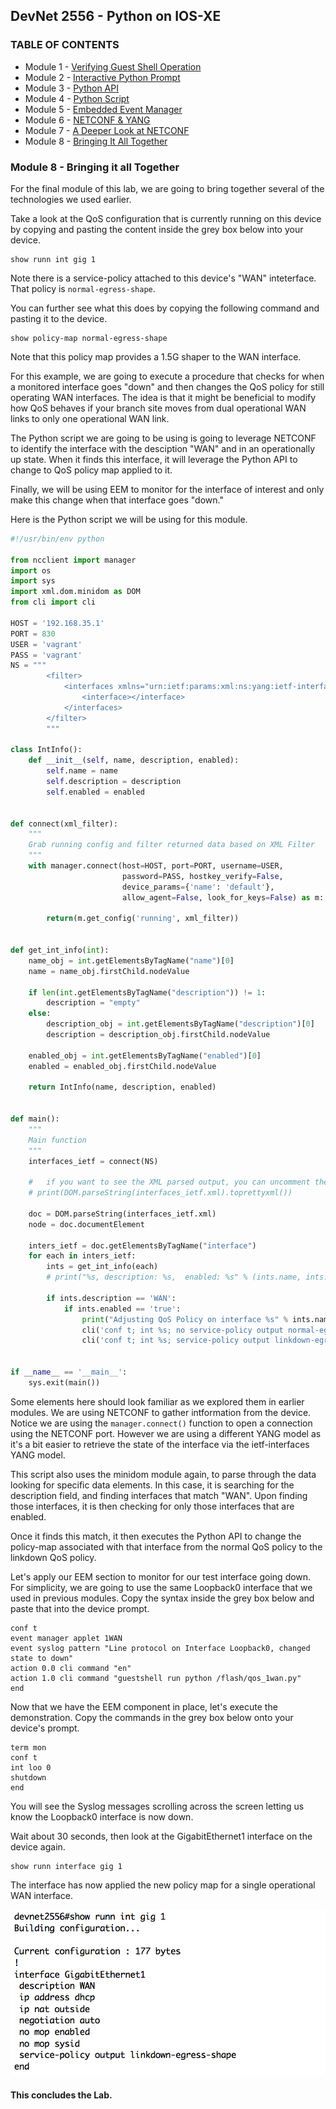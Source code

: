 ## DevNet 2556 - Python on IOS-XE

### TABLE OF CONTENTS
* Module 1 - [Verifying Guest Shell Operation](Module1.md)
* Module 2 - [Interactive Python Prompt](Module2.md)
* Module 3 - [Python API](Module3.md)
* Module 4 - [Python Script](Module4.md)
* Module 5 - [Embedded Event Manager](Module5.md)
* Module 6 - [NETCONF & YANG](Module6.md)
* Module 7 - [A Deeper Look at NETCONF](module7.md)
* Module 8 - [Bringing It All Together](Module8.md)


### Module 8 - Bringing it all Together

For the final module of this lab, we are going to bring together several of the technologies we used earlier.  

Take a look at the QoS configuration that is currently running on this device by copying and pasting the content inside the grey box below into your device.

```
show runn int gig 1
```

Note there is a service-policy attached to this device's "WAN" inteterface.  That policy is `normal-egress-shape`.  

You can further see what this does by copying the following command and pasting it to the device.

```
show policy-map normal-egress-shape
```
Note that this policy map provides a 1.5G shaper to the WAN interface.  

For this example, we are going to execute a procedure that checks for when a monitored interface goes "down" and then changes the QoS policy for still operating WAN interfaces.  The idea is that it might be beneficial to modify how QoS behaves if your branch site moves from dual operational WAN links to only one operational WAN link.  

The Python script we are going to be using is going to leverage NETCONF to identify the interface with the desciption "WAN" and in an operationally up state.  When it finds this interface, it will leverage the Python API to change to QoS policy map applied to it.  

Finally, we will be using EEM to monitor for the interface of interest and only make this change when that interface goes "down."

Here is the Python script we will be using for this module.

```python
#!/usr/bin/env python

from ncclient import manager
import os
import sys
import xml.dom.minidom as DOM
from cli import cli

HOST = '192.168.35.1'
PORT = 830
USER = 'vagrant'
PASS = 'vagrant'
NS = """
        <filter>
            <interfaces xmlns="urn:ietf:params:xml:ns:yang:ietf-interfaces">
                <interface></interface>
            </interfaces>
        </filter>
        """

class IntInfo():
    def __init__(self, name, description, enabled):
        self.name = name
        self.description = description
        self.enabled = enabled


def connect(xml_filter):
    """
    Grab running config and filter returned data based on XML Filter
    """
    with manager.connect(host=HOST, port=PORT, username=USER,
                         password=PASS, hostkey_verify=False,
                         device_params={'name': 'default'},
                         allow_agent=False, look_for_keys=False) as m:

        return(m.get_config('running', xml_filter))


def get_int_info(int):
    name_obj = int.getElementsByTagName("name")[0]
    name = name_obj.firstChild.nodeValue

    if len(int.getElementsByTagName("description")) != 1:
        description = "empty"
    else:
        description_obj = int.getElementsByTagName("description")[0]
        description = description_obj.firstChild.nodeValue

    enabled_obj = int.getElementsByTagName("enabled")[0]
    enabled = enabled_obj.firstChild.nodeValue

    return IntInfo(name, description, enabled)


def main():
    """
    Main function
    """
    interfaces_ietf = connect(NS)

    #   if you want to see the XML parsed output, you can uncomment the line below.
    # print(DOM.parseString(interfaces_ietf.xml).toprettyxml())

    doc = DOM.parseString(interfaces_ietf.xml)
    node = doc.documentElement

    inters_ietf = doc.getElementsByTagName("interface")
    for each in inters_ietf:
        ints = get_int_info(each)
        # print("%s, description: %s,  enabled: %s" % (ints.name, ints.description, ints.enabled))

        if ints.description == 'WAN':
            if ints.enabled == 'true':
                print("Adjusting QoS Policy on interface %s" % ints.name)
                cli('conf t; int %s; no service-policy output normal-egress-shape' % ints.name)
                cli('conf t; int %s; service-policy output linkdown-egress-shape' % ints.name)


if __name__ == '__main__':
    sys.exit(main())
```

Some elements here should look familiar as we explored them in earlier modules.  We are using NETCONF to gather intformation from the device.  Notice we are using the `manager.connect()` function to open a connection using the NETCONF port.  However we are using a different YANG model as it's a bit easier to retrieve the state of the interface via the ietf-interfaces YANG model.  

This script also uses the minidom module again, to parse through the data looking for specific data elements.  In this case, it is searching for the description field, and finding interfaces that match "WAN".  Upon finding those interfaces, it is then checking for only those interfaces that are enabled.  

Once it finds this match, it then executes the Python API to change the policy-map associated with that interface from the normal QoS policy to the linkdown QoS policy.

Let's apply our EEM section to monitor for our test interface going down.  For simplicity, we are going to use the same Loopback0 interface that we used in previous modules.  Copy the syntax inside the grey box below and paste that into the device prompt.

```
conf t
event manager applet 1WAN
event syslog pattern "Line protocol on Interface Loopback0, changed state to down"
action 0.0 cli command "en"
action 1.0 cli command "guestshell run python /flash/qos_1wan.py"
end
```

Now that we have the EEM component in place, let's execute the demonstration.  Copy the commands in the grey box below onto your device's prompt.

```
term mon
conf t
int loo 0
shutdown
end
```

You will see the Syslog messages scrolling across the screen letting us know the Loopback0 interface is now down.  

Wait about 30 seconds, then look at the GigabitEthernet1 interface on the device again.

```
show runn interface gig 1
```

The interface has now applied the new policy map for a single operational WAN interface.  

![alt text](images/Python-1WAN.png)

#### This concludes the Lab.